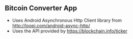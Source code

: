 ## Bitcoin Converter App

- Uses Android Asynchronous Http Client library from http://loopj.com/android-async-http/
- Uses the API provided by https://blockchain.info/ticker